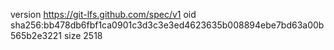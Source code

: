 version https://git-lfs.github.com/spec/v1
oid sha256:bb478db6fbf1ca0901c3d3c3e3ed4623635b008894ebe7bd63a00b565b2e3221
size 2518
